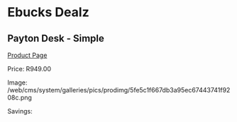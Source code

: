 
# Ebucks Dealz
## Payton Desk - Simple
[Product Page](https://www.ebucks.com/web/shop/productSelected.do?prodId=1158421411&catId=1130195724)

Price: R949.00

Image: /web/cms/system/galleries/pics/prodimg/5fe5c1f667db3a95ec67443741f9208c.png

Savings: 


	